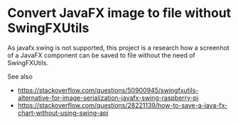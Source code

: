 # Convert JavaFX image to file without SwingFXUtils

As javafx.swing is not supported, this project is a research how a screenhot of a JavaFX component
can be saved to file without the need of SwingFXUtils.

See also 

* https://stackoverflow.com/questions/50900945/swingfxutils-alternative-for-image-serialization-javafx-swing-raspberry-pi
* https://stackoverflow.com/questions/28221139/how-to-save-a-java-fx-chart-without-using-swing-api